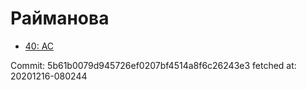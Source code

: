 # Райманова
- [40: AC](40.md)

Commit: 5b61b0079d945726ef0207bf4514a8f6c26243e3
 fetched at: 20201216-080244

